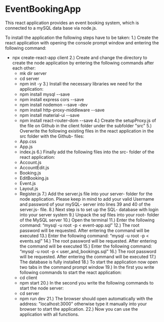 # EventBookingApp
This react application provides an event booking system, which is connected to a mySQL data base via node.js.

To install the application the following steps have to be taken:
1.) Create the react application with opening the console prompt window and entering the following command:
- npx create-react-app client
2.) Create and change the directory to create the node application by entering the following commands after
each other:
  - mk dir server
  - cd server
  - npm init -y
3.) Install the necessary libraries we need for the application:
  - npm install mysql --save
  - npm install express cors --save
  - npm install nodemon --save -dev
  - npm install http-proxy-middleware --save
  - npm install material-ui --save
  - npm install react-router-dom --save
4.) Create the setupProxy.js of the file on Github in the client folder under the subfolder "src"
5.) Overwrite the following existing files in the react application in the src folder with the Github- files:
  - App.css
  - App.js
  - index.js
6.) Finally add the following files into the src- folder of the react application:
  - Account.js
  - AccountEdit.js
  - Booking.js
  - EditBooking.js
  - Event.js
  - Layout.js
  - Register.js
7.) Add the server.js file into your server- folder for the node application.
    Please keep in mind to add your valid Username and password of your mySQL- server into lines 39 and 40
    of the server.js- file.
8.) Next step is to set up the SQL- database with login into your server system
9.)	Unpack the sql files into your root- folder of the MySQL server
10.) Open the terminal
11.) Enter the following command: “mysql -u root -p < event-app.sql”
12.) The root password will be requested. After entering the command will be executed 
13.) Enter the following command: “mysql -u root -p < events.sql”
14.) The root password will be requested. After entering the command will be executed
15.) Enter the following command: “mysql -u root -p < user_and_bookings.sql”
16.) The root password will be requested. After entering the command will be executed
17.) The database is fully installed
18.) To start the application now open two tabs in the command prompt window
19.) In the first you write following commands to start the react application:
  - cd client
  - npm start
20.) In the second you write the following commands to start the node server:
  - cd server
  - npm run dev
21.) The browser should open automatically with the address: "localhost:3000" otherwise type
  it manually into your browser to start the application.
22.) Now you can use the application with all functions.
